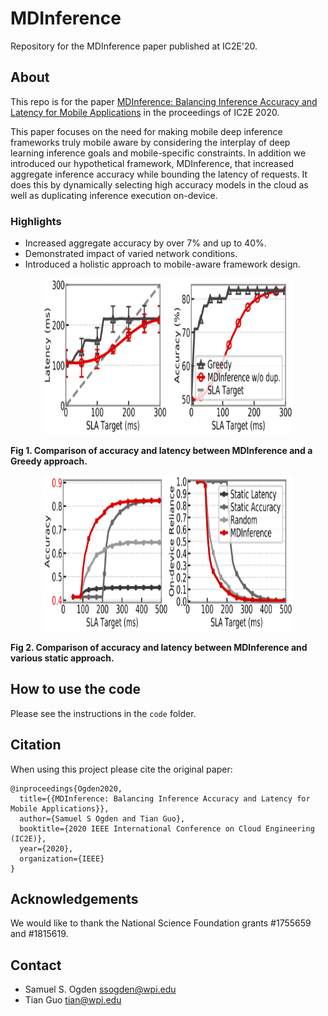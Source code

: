 # MDInference
Repository for the MDInference paper published at IC2E'20.

## About

This repo is for the paper [MDInference: Balancing Inference Accuracy and Latency for Mobile Applications](https://arxiv.org/abs/2002.06603) in the proceedings of IC2E 2020.

This paper focuses on the need for making mobile deep inference frameworks truly mobile aware by considering the interplay of deep learning inference goals and mobile-specific constraints.
In addition we introduced our hypothetical framework, MDInference, that increased aggregate inference accuracy while bounding the latency of requests.
It does this by dynamically selecting high accuracy models in the cloud as well as duplicating inference execution on-device.

### Highlights

- Increased aggregate accuracy by over 7\% and up to 40\%.
- Demonstrated impact of varied network conditions.
- Introduced a holistic approach to mobile-aware framework design.

<div align="center"><img src="./imgs/static-greedy-comparison-times.png" width="400" height="250"></div>

**Fig 1. Comparison of accuracy and latency between MDInference and a Greedy approach.**


<div align="center"><img src="./imgs/on-device-model-usage-sla-sweep-residential.png" width="400" height="250"></div>

**Fig 2. Comparison of accuracy and latency between MDInference and various static approach.**


## How to use the code
Please see the instructions in the `code` folder.

## Citation

When using this project please cite the original paper:

```
@inproceedings{Ogden2020,
  title={{MDInference: Balancing Inference Accuracy and Latency for Mobile Applications}},
  author={Samuel S Ogden and Tian Guo},
  booktitle={2020 IEEE International Conference on Cloud Engineering (IC2E)},
  year={2020},
  organization={IEEE}
}
```

## Acknowledgements

We would like to thank the National Science Foundation grants #1755659 and #1815619.


## Contact
* Samuel S. Ogden <ssogden@wpi.edu>
* Tian Guo <tian@wpi.edu>
